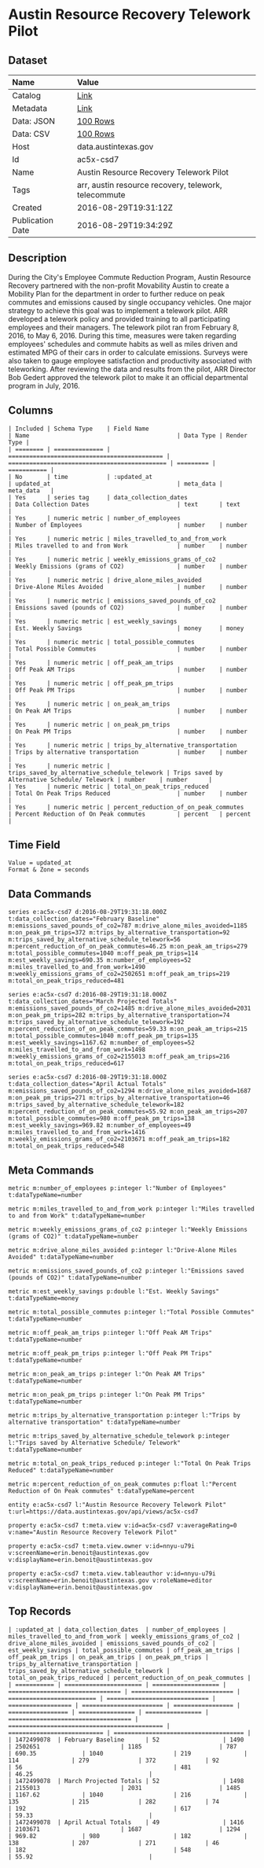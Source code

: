 # Austin Resource Recovery Telework Pilot

## Dataset

| Name | Value |
| :--- | :---- |
| Catalog | [Link](https://catalog.data.gov/dataset/austin-resource-recovery-telework-pilot) |
| Metadata | [Link](https://data.austintexas.gov/api/views/ac5x-csd7) |
| Data: JSON | [100 Rows](https://data.austintexas.gov/api/views/ac5x-csd7/rows.json?max_rows=100) |
| Data: CSV | [100 Rows](https://data.austintexas.gov/api/views/ac5x-csd7/rows.csv?max_rows=100) |
| Host | data.austintexas.gov |
| Id | ac5x-csd7 |
| Name | Austin Resource Recovery Telework Pilot |
| Tags | arr, austin resource recovery, telework, telecommute |
| Created | 2016-08-29T19:31:12Z |
| Publication Date | 2016-08-29T19:34:29Z |

## Description

During the City's Employee Commute Reduction Program, Austin Resource Recovery partnered with the non-profit Movability Austin to create a Mobility Plan for the department in order to further reduce on peak commutes and emissions caused by single occupancy vehicles.  One major strategy to achieve this goal was to implement a telework pilot.  ARR developed a telework policy and provided training to all participating employees and their managers.  The telework pilot ran from February 8, 2016, to May 6, 2016.  During this time, measures were taken regarding employees' schedules and commute habits as well as miles driven and estimated MPG of their cars in order to calculate emissions.  Surveys were also taken to gauge employee satisfaction and productivity associated with teleworking.  After reviewing the data and results from the pilot, ARR Director Bob Gedert approved the telework pilot to make it an official departmental program in July, 2016.

## Columns

```ls
| Included | Schema Type    | Field Name                                   | Name                                          | Data Type | Render Type |
| ======== | ============== | ============================================ | ============================================= | ========= | =========== |
| No       | time           | :updated_at                                  | updated_at                                    | meta_data | meta_data   |
| Yes      | series tag     | data_collection_dates                        | Data Collection Dates                         | text      | text        |
| Yes      | numeric metric | number_of_employees                          | Number of Employees                           | number    | number      |
| Yes      | numeric metric | miles_travelled_to_and_from_work             | Miles travelled to and from Work              | number    | number      |
| Yes      | numeric metric | weekly_emissions_grams_of_co2                | Weekly Emissions (grams of CO2)               | number    | number      |
| Yes      | numeric metric | drive_alone_miles_avoided                    | Drive-Alone Miles Avoided                     | number    | number      |
| Yes      | numeric metric | emissions_saved_pounds_of_co2                | Emissions saved (pounds of CO2)               | number    | number      |
| Yes      | numeric metric | est_weekly_savings                           | Est. Weekly Savings                           | money     | money       |
| Yes      | numeric metric | total_possible_commutes                      | Total Possible Commutes                       | number    | number      |
| Yes      | numeric metric | off_peak_am_trips                            | Off Peak AM Trips                             | number    | number      |
| Yes      | numeric metric | off_peak_pm_trips                            | Off Peak PM Trips                             | number    | number      |
| Yes      | numeric metric | on_peak_am_trips                             | On Peak AM Trips                              | number    | number      |
| Yes      | numeric metric | on_peak_pm_trips                             | On Peak PM Trips                              | number    | number      |
| Yes      | numeric metric | trips_by_alternative_transportation          | Trips by alternative transportation           | number    | number      |
| Yes      | numeric metric | trips_saved_by_alternative_schedule_telework | Trips saved by Alternative Schedule/ Telework | number    | number      |
| Yes      | numeric metric | total_on_peak_trips_reduced                  | Total On Peak Trips Reduced                   | number    | number      |
| Yes      | numeric metric | percent_reduction_of_on_peak_commutes        | Percent Reduction of On Peak commutes         | percent   | percent     |
```

## Time Field

```ls
Value = updated_at
Format & Zone = seconds
```

## Data Commands

```ls
series e:ac5x-csd7 d:2016-08-29T19:31:18.000Z t:data_collection_dates="February Baseline" m:emissions_saved_pounds_of_co2=787 m:drive_alone_miles_avoided=1185 m:on_peak_pm_trips=372 m:trips_by_alternative_transportation=92 m:trips_saved_by_alternative_schedule_telework=56 m:percent_reduction_of_on_peak_commutes=46.25 m:on_peak_am_trips=279 m:total_possible_commutes=1040 m:off_peak_pm_trips=114 m:est_weekly_savings=690.35 m:number_of_employees=52 m:miles_travelled_to_and_from_work=1490 m:weekly_emissions_grams_of_co2=2502651 m:off_peak_am_trips=219 m:total_on_peak_trips_reduced=481

series e:ac5x-csd7 d:2016-08-29T19:31:18.000Z t:data_collection_dates="March Projected Totals" m:emissions_saved_pounds_of_co2=1485 m:drive_alone_miles_avoided=2031 m:on_peak_pm_trips=282 m:trips_by_alternative_transportation=74 m:trips_saved_by_alternative_schedule_telework=192 m:percent_reduction_of_on_peak_commutes=59.33 m:on_peak_am_trips=215 m:total_possible_commutes=1040 m:off_peak_pm_trips=135 m:est_weekly_savings=1167.62 m:number_of_employees=52 m:miles_travelled_to_and_from_work=1498 m:weekly_emissions_grams_of_co2=2155013 m:off_peak_am_trips=216 m:total_on_peak_trips_reduced=617

series e:ac5x-csd7 d:2016-08-29T19:31:18.000Z t:data_collection_dates="April Actual Totals" m:emissions_saved_pounds_of_co2=1294 m:drive_alone_miles_avoided=1687 m:on_peak_pm_trips=271 m:trips_by_alternative_transportation=46 m:trips_saved_by_alternative_schedule_telework=182 m:percent_reduction_of_on_peak_commutes=55.92 m:on_peak_am_trips=207 m:total_possible_commutes=980 m:off_peak_pm_trips=138 m:est_weekly_savings=969.82 m:number_of_employees=49 m:miles_travelled_to_and_from_work=1416 m:weekly_emissions_grams_of_co2=2103671 m:off_peak_am_trips=182 m:total_on_peak_trips_reduced=548
```

## Meta Commands

```ls
metric m:number_of_employees p:integer l:"Number of Employees" t:dataTypeName=number

metric m:miles_travelled_to_and_from_work p:integer l:"Miles travelled to and from Work" t:dataTypeName=number

metric m:weekly_emissions_grams_of_co2 p:integer l:"Weekly Emissions (grams of CO2)" t:dataTypeName=number

metric m:drive_alone_miles_avoided p:integer l:"Drive-Alone Miles Avoided" t:dataTypeName=number

metric m:emissions_saved_pounds_of_co2 p:integer l:"Emissions saved (pounds of CO2)" t:dataTypeName=number

metric m:est_weekly_savings p:double l:"Est. Weekly Savings" t:dataTypeName=money

metric m:total_possible_commutes p:integer l:"Total Possible Commutes" t:dataTypeName=number

metric m:off_peak_am_trips p:integer l:"Off Peak AM Trips" t:dataTypeName=number

metric m:off_peak_pm_trips p:integer l:"Off Peak PM Trips" t:dataTypeName=number

metric m:on_peak_am_trips p:integer l:"On Peak AM Trips" t:dataTypeName=number

metric m:on_peak_pm_trips p:integer l:"On Peak PM Trips" t:dataTypeName=number

metric m:trips_by_alternative_transportation p:integer l:"Trips by alternative transportation" t:dataTypeName=number

metric m:trips_saved_by_alternative_schedule_telework p:integer l:"Trips saved by Alternative Schedule/ Telework" t:dataTypeName=number

metric m:total_on_peak_trips_reduced p:integer l:"Total On Peak Trips Reduced" t:dataTypeName=number

metric m:percent_reduction_of_on_peak_commutes p:float l:"Percent Reduction of On Peak commutes" t:dataTypeName=percent

entity e:ac5x-csd7 l:"Austin Resource Recovery Telework Pilot" t:url=https://data.austintexas.gov/api/views/ac5x-csd7

property e:ac5x-csd7 t:meta.view v:id=ac5x-csd7 v:averageRating=0 v:name="Austin Resource Recovery Telework Pilot"

property e:ac5x-csd7 t:meta.view.owner v:id=nnyu-u79i v:screenName=erin.benoit@austintexas.gov v:displayName=erin.benoit@austintexas.gov

property e:ac5x-csd7 t:meta.view.tableauthor v:id=nnyu-u79i v:screenName=erin.benoit@austintexas.gov v:roleName=editor v:displayName=erin.benoit@austintexas.gov
```

## Top Records

```ls
| :updated_at | data_collection_dates  | number_of_employees | miles_travelled_to_and_from_work | weekly_emissions_grams_of_co2 | drive_alone_miles_avoided | emissions_saved_pounds_of_co2 | est_weekly_savings | total_possible_commutes | off_peak_am_trips | off_peak_pm_trips | on_peak_am_trips | on_peak_pm_trips | trips_by_alternative_transportation | trips_saved_by_alternative_schedule_telework | total_on_peak_trips_reduced | percent_reduction_of_on_peak_commutes | 
| =========== | ====================== | =================== | ================================ | ============================= | ========================= | ============================= | ================== | ======================= | ================= | ================= | ================ | ================ | =================================== | ============================================ | =========================== | ===================================== | 
| 1472499078  | February Baseline      | 52                  | 1490                             | 2502651                       | 1185                      | 787                           | 690.35             | 1040                    | 219               | 114               | 279              | 372              | 92                                  | 56                                           | 481                         | 46.25                                 | 
| 1472499078  | March Projected Totals | 52                  | 1498                             | 2155013                       | 2031                      | 1485                          | 1167.62            | 1040                    | 216               | 135               | 215              | 282              | 74                                  | 192                                          | 617                         | 59.33                                 | 
| 1472499078  | April Actual Totals    | 49                  | 1416                             | 2103671                       | 1687                      | 1294                          | 969.82             | 980                     | 182               | 138               | 207              | 271              | 46                                  | 182                                          | 548                         | 55.92                                 | 
```